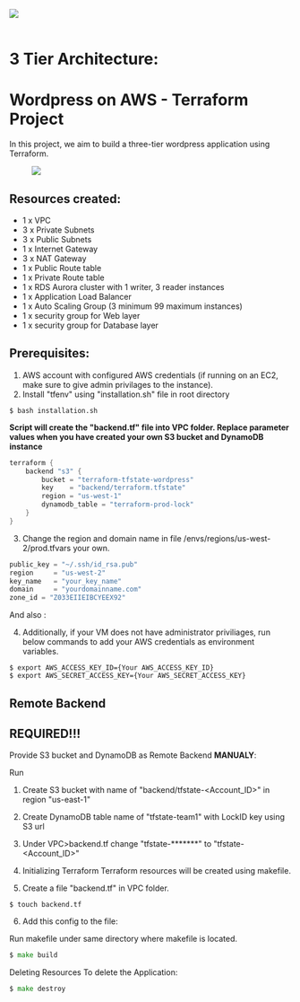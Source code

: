 <img src="https://github.com/devops-cloud-group/united-wordpress-aws/badge.svg?branch=main"><br>
<br>
# 3 Tier Architecture:
# Wordpress on AWS - Terraform Project 

In this project, we aim to build a three-tier wordpress application using Terraform.
<figure>
<img src="https://www.wellarchitectedlabs.com/Reliability/300_Testing_for_Resiliency_of_EC2_RDS_and_S3/Images/ThreeTierArchitecture.png">
</figure>

## Resources created:

* 1 x VPC 
* 3 x Private Subnets 
* 3 x Public Subnets 
* 1 x Internet Gateway 
* 3 x NAT Gateway 
* 1 x Public Route table 
* 1 x Private Route table 
* 1 x RDS Aurora cluster with 1 writer, 3 reader instances 
* 1 x Application Load Balancer 
* 1 x Auto Scaling Group (3 minimum 99 maximum instances) 
* 1 x security group for Web layer 
* 1 x security group for Database layer 


## Prerequisites: 

1. AWS account with configured AWS credentials (if running on an EC2, make sure to give admin privilages to the instance). 
2. Install "tfenv" using "installation.sh" file in root directory

```shell
$ bash installation.sh
```
**Script will create  the "backend.tf" file into VPC folder. Replace parameter values when you have created your own S3 bucket and DynamoDB instance**

```go
terraform {
    backend "s3" { 
        bucket = "terraform-tfstate-wordpress"
        key    = "backend/terraform.tfstate"
        region = "us-west-1"                     
        dynamodb_table = "terraform-prod-lock"   
    } 
}

```


3. Change the region and domain name in file  /envs/regions/us-west-2/prod.tfvars your own. 

```go 
public_key = "~/.ssh/id_rsa.pub"
region     = "us-west-2"
key_name   = "your_key_name"
domain     = "yourdomainname.com"
zone_id = "Z033EIIEIBCYEEX92"
```
And also :


 4. Additionally, if your VM does not have administrator priviliages, run below commands to add your AWS credentials as environment variables.

```shell 
$ export AWS_ACCESS_KEY_ID={Your AWS_ACCESS_KEY_ID} 
$ export AWS_SECRET_ACCESS_KEY={Your AWS_SECRET_ACCESS_KEY} 

```

##  Remote Backend

## **REQUIRED!!!**

Provide S3 bucket and DynamoDB as Remote Backend **MANUALY**:

Run 

1.  Create S3 bucket with name of "backend/tfstate-<Account_ID>" in region "us-east-1" 

2. Create DynamoDB table name of "tfstate-team1" with LockID key using S3 url

3. Under VPC>backend.tf change "tfstate-*******" to "tfstate-<Account_ID>"

4. Initializing Terraform Terraform resources will be created using makefile.
5. Create a file "backend.tf" in VPC folder.
```shell
$ touch backend.tf 
```
6. Add this config to the file:



Run makefile under same directory where makefile is located.

```go
$ make build
```

Deleting Resources To delete the Application:

```go
$ make destroy
```